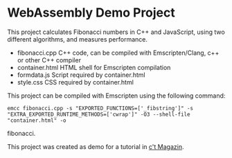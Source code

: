 # WebAssembly Demo Project

This project calculates Fibonacci numbers in C++ and JavaScript, using two different 
algorithms, and measures performance. 

- fibonacci.cpp	C++ code, can be compiled with Emscripten/Clang, c++ or other C++ compiler
- container.html	HTML shell for Emscripten compilation
- formdata.js	Script required by container.html
- style.css	CSS required by container.html

This project can be compiled with Emscripten using the following command:

    emcc fibonacci.cpp -s "EXPORTED_FUNCTIONS=['_fibstring']" -s "EXTRA_EXPORTED_RUNTIME_METHODS=['cwrap']" -O3 --shell-file "container.html" -o 
fibonacci.

This project was created as demo for a tutorial in [c't Magazin](https://ct.de/).
